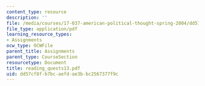 ```yaml
---
content_type: resource
description: ''
file: /media/courses/17-037-american-political-thought-spring-2004/dd57cf8fb7bcaefdae3bbc2567377f9c_reading_quests13.pdf
file_type: application/pdf
learning_resource_types:
- Assignments
ocw_type: OCWFile
parent_title: Assignments
parent_type: CourseSection
resourcetype: Document
title: reading_quests13.pdf
uid: dd57cf8f-b7bc-aefd-ae3b-bc2567377f9c
---
```

